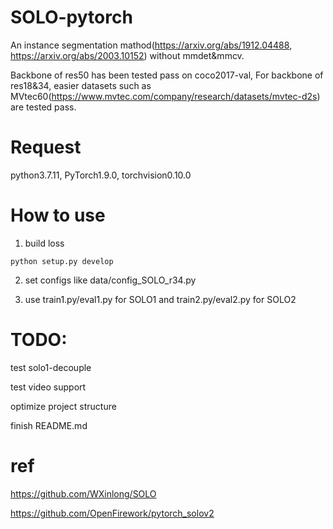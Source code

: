 # SOLO-pytorch
An instance segmentation mathod(https://arxiv.org/abs/1912.04488, https://arxiv.org/abs/2003.10152) without mmdet&mmcv.

Backbone of res50 has been tested pass on coco2017-val, For backbone of res18&34, easier datasets such as MVtec60(https://www.mvtec.com/company/research/datasets/mvtec-d2s) are tested pass.

# Request

python3.7.11, PyTorch1.9.0, torchvision0.10.0

# How to use
1. build loss
```
python setup.py develop
```
2. set configs like data/config_SOLO_r34.py

3. use train1.py/eval1.py for SOLO1 and train2.py/eval2.py for SOLO2

# TODO:
test solo1-decouple

test video support

optimize project structure

finish README.md

# ref

https://github.com/WXinlong/SOLO

https://github.com/OpenFirework/pytorch_solov2
